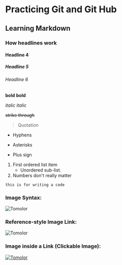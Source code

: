 # Practicing Git and Git Hub
## Learning Markdown
### How headlines work
#### Headline 4
##### Headline 5
###### Headline 6

**bold**
__bold__

*italic*
_italic_

~~strike through~~

> Quotation

- Hyphens
* Asterisks
+ Plus sign

1. First ordered list item
   * Unordered sub-list.
1. Numbers don't really matter

```
this is for writing a code
```

### Image Syntax:
![Tomolor](https://pixelprowess.com/i/stargazers/tomolor.png)

### Reference-style Image Link:
![Tomolor]

[Tomolor]: https://pixelprowess.com/i/stargazers/tomolor.png

### Image inside a Link (Clickable Image):
[![Tomolor](https://pixelprowess.com/i/stargazers/tomolor.png)](https://www.linkedin.com/in/muhammad-umer-8b12b1272/)
